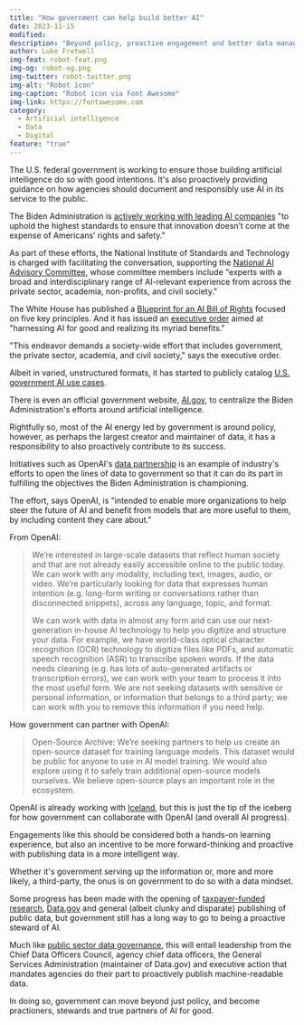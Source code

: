 ```yaml
---
title: "How government can help build better AI"
date: 2023-11-15
modified: 
description: "Beyond policy, proactive engagement and better data management will make government a good steward and partner in responsible artificial intelligence efforts."
author: Luke Fretwell
img-feat: robot-feat.png
img-og: robot-og.png
img-twitter: robot-twitter.png
img-alt: "Robot icon"
img-caption: "Robot icon via Font Awesome"
img-link: https://fontawesome.com
category:
  - Artificial intelligence
  - Data
  - Digital
feature: "true"
---
```


The U.S. federal government is working to ensure those building artificial intelligence do so with good intentions. It's also proactively providing guidance on how agencies should document and responsibly use AI in its service to the public.

The Biden Administration is [actively working with leading AI companies](https://www.whitehouse.gov/briefing-room/statements-releases/2023/07/21/fact-sheet-biden-harris-administration-secures-voluntary-commitments-from-leading-artificial-intelligence-companies-to-manage-the-risks-posed-by-ai/) "to uphold the highest standards to ensure that innovation doesn’t come at the expense of Americans’ rights and safety."

As part of these efforts, the National Institute of Standards and Technology is charged with facilitating the conversation, supporting the [National AI Advisory Committee](https://ai.gov/naiac/), whose committee members include "experts with a broad and interdisciplinary range of AI-relevant experience from across the private sector, academia, non-profits, and civil society."

The White House has published a [Blueprint for an AI Bill of Rights](https://www.whitehouse.gov/ostp/ai-bill-of-rights/) focused on five key principles. And it has issued an [executive order](https://www.whitehouse.gov/briefing-room/presidential-actions/2023/10/30/executive-order-on-the-safe-secure-and-trustworthy-development-and-use-of-artificial-intelligence/) aimed at "harnessing AI for good and realizing its myriad benefits."

"This endeavor demands a society-wide effort that includes government, the private sector, academia, and civil society," says the executive order.

Albeit in varied, unstructured formats, it has started to publicly catalog [U.S. government AI use cases](https://ai.gov/ai-use-cases/).

There is even an official government website, [AI.gov](https://ai.gov/), to centralize the Biden Administration's efforts around artificial intelligence.

Rightfully so, most of the AI energy led by government is around policy, however, as perhaps the largest creator and maintainer of data, it has a responsibility to also proactively contribute to its success.

Initiatives such as OpenAI's [data partnership](https://openai.com/blog/data-partnerships) is an example of industry's efforts to open the lines of data to government so that it can do its part in fulfilling the objectives the Biden Administration is championing.

The effort, says OpenAI, is "intended to enable more organizations to help steer the future of AI and benefit from models that are more useful to them, by including content they care about."

From OpenAI:

> We’re interested in large-scale datasets that reflect human society and that are not already easily accessible online to the public today. We can work with any modality, including text, images, audio, or video. We’re particularly looking for data that expresses human intention (e.g. long-form writing or conversations rather than disconnected snippets), across any language, topic, and format. 
>
> We can work with data in almost any form and can use our next-generation in-house AI technology to help you digitize and structure your data. For example, we have world-class optical character recognition (OCR) technology to digitize files like PDFs, and automatic speech recognition (ASR) to transcribe spoken words. If the data needs cleaning (e.g. has lots of auto-generated artifacts or transcription errors), we can work with your team to process it into the most useful form. We are not seeking datasets with sensitive or personal information, or information that belongs to a third party; we can work with you to remove this information if you need help.

How government can partner with OpenAI:

> Open-Source Archive: We’re seeking partners to help us create an open-source dataset for training language models. This dataset would be public for anyone to use in AI model training. We would also explore using it to safely train additional open-source models ourselves. We believe open-source plays an important role in the ecosystem.

OpenAI is already working with [Iceland](https://openai.com/customer-stories/government-of-iceland), but this is just the tip of the iceberg for how government can collaborate with OpenAI (and overall AI progress).

Engagements like this should be considered both a hands-on learning experience, but also an incentive to be more forward-thinking and proactive with publishing data in a more intelligent way.

Whether it's government serving up the information or, more and more likely, a third-party, the onus is on government to do so with a data mindset.

Some progress has been made with the opening of [taxpayer-funded research](https://www.whitehouse.gov/ostp/news-updates/2022/08/25/ostp-issues-guidance-to-make-federally-funded-research-freely-available-without-delay/), [Data.gov](https://data.gov) and general (albeit clunky and disparate) publishing of public data, but government still has a long way to go to being a proactive steward of AI.

Much like [public sector data governance](https://govfresh.com/thoughts/data-experience), this will entail leadership from the Chief Data Officers Council, agency chief data officers, the General Services Administration (maintainer of Data.gov) and executive action that mandates agencies do their part to proactively publish machine-readable data.

In doing so, government can move beyond just policy, and become practioners, stewards and true partners of AI for good.